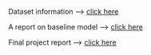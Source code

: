 Dataset information --> [click here](https://github.com/xingchenzhang/MFIF)

A report on baseline model --> [click here](https://wandb.ai/adi001/W&B%20Course-Project%20Image-Fusion/reports/A-self-supervised-learning-technique-for-multi-focus-image-fusion--VmlldzoyMzI3NjIw?accessToken=fqmmmyjdgwwfm6kq217lw9vrey7tbir7cc2frg7enivkzw7zzaobvcjwwb3ndy5l)

Final project report --> [click here](https://wandb.ai/adi001/W&B%20Course-Project%20Image-Fusion/reports/A-self-supervised-learning-technique-for-multi-focus-image-fusion--VmlldzoyMzU4NDg1?accessToken=wo5jdvo4k964vm2lg09h8lhru0fdvmgoplhjfsiv0dlqhh5pngst3lriaz1gi95x)
